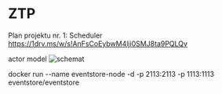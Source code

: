 # ZTP

Plan projektu nr. 1: Scheduler 
https://1drv.ms/w/s!AnFsCoEybwM4lji0SMJ8ta9PQLQv


actor model
![schemat](https://image.ibb.co/iVgXFG/Bez_tytu_u.png)

docker run --name eventstore-node -d -p 2113:2113 -p 1113:1113 eventstore/eventstore
